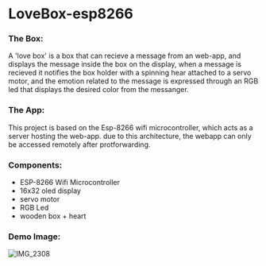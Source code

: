 # LoveBox-esp8266
### The Box:
A 'love box' is a box that can recieve a message from an web-app, and displays the message inside the box on the display, when a message is recieved it notifies the box holder with a spinning hear attached to a servo motor, and the emotion related to the message is expressed through an RGB led that displays the desired color from the messanger.

### The App:
This project is based on the Esp-8266 wifi microcontroller, which acts as a server hosting the web-app.
due to this architecture, the webapp can only be accessed remotely after protforwarding.

### Components:
- ESP-8266 Wifi Microcontroller
- 16x32 oled display
- servo motor
- RGB Led
- wooden box + heart

### Demo Image:
![IMG_2308](https://user-images.githubusercontent.com/41839742/204107868-75260e66-eaa2-493b-830e-6cc1e9eba78d.jpg)
